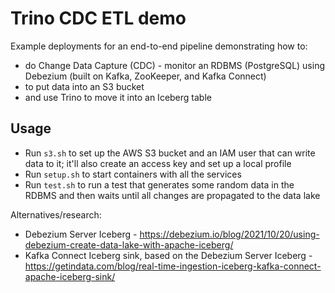 Trino CDC ETL demo
==================

Example deployments for an end-to-end pipeline demonstrating how to:
* do Change Data Capture (CDC) - monitor an RDBMS (PostgreSQL) using Debezium (built on Kafka, ZooKeeper, and Kafka Connect)
* to put data into an S3 bucket
* and use Trino to move it into an Iceberg table

## Usage

* Run `s3.sh` to set up the AWS S3 bucket and an IAM user that can write data to it; it'll also create an access key and set up a local profile
* Run `setup.sh` to start containers with all the services
* Run `test.sh` to run a test that generates some random data in the RDBMS and then waits until all changes are propagated to the data lake



Alternatives/research:
* Debezium Server Iceberg - https://debezium.io/blog/2021/10/20/using-debezium-create-data-lake-with-apache-iceberg/
* Kafka Connect Iceberg sink, based on the Debezium Server Iceberg - https://getindata.com/blog/real-time-ingestion-iceberg-kafka-connect-apache-iceberg-sink/
